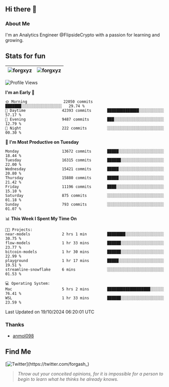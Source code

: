 ## Hi there 👋

### About Me

I'm an Analytics Engineer @FlipsideCrypto with a passion for learning and growing.
  
## Stats for fun

| <img align="center" src="https://github-readme-streak-stats.herokuapp.com/?user=forgxyz&theme=tokyonight" alt="forgxyz" /> | <img align="center" src="https://github-readme-stats.vercel.app/api?username=forgxyz&theme=tokyonight&show_icons=true" alt="forgxyz" /> |
| ------------- |------------- |


<!--START_SECTION:waka-->
![Profile Views](http://img.shields.io/badge/Profile%20Views-0-blue)

**I'm an Early 🐤** 

```text
🌞 Morning                22050 commits       ███████░░░░░░░░░░░░░░░░░░   29.74 % 
🌆 Daytime                42393 commits       ██████████████░░░░░░░░░░░   57.17 % 
🌃 Evening                9487 commits        ███░░░░░░░░░░░░░░░░░░░░░░   12.79 % 
🌙 Night                  222 commits         ░░░░░░░░░░░░░░░░░░░░░░░░░   00.30 % 
```
📅 **I'm Most Productive on Tuesday** 

```text
Monday                   13672 commits       █████░░░░░░░░░░░░░░░░░░░░   18.44 % 
Tuesday                  16315 commits       ██████░░░░░░░░░░░░░░░░░░░   22.00 % 
Wednesday                15421 commits       █████░░░░░░░░░░░░░░░░░░░░   20.80 % 
Thursday                 15880 commits       █████░░░░░░░░░░░░░░░░░░░░   21.42 % 
Friday                   11196 commits       ████░░░░░░░░░░░░░░░░░░░░░   15.10 % 
Saturday                 875 commits         ░░░░░░░░░░░░░░░░░░░░░░░░░   01.18 % 
Sunday                   793 commits         ░░░░░░░░░░░░░░░░░░░░░░░░░   01.07 % 
```


📊 **This Week I Spent My Time On** 

```text
🐱‍💻 Projects: 
near-models              2 hrs 1 min         ████████░░░░░░░░░░░░░░░░░   30.75 % 
flow-models              1 hr 33 mins        ██████░░░░░░░░░░░░░░░░░░░   23.77 % 
bitcoin-models           1 hr 30 mins        ██████░░░░░░░░░░░░░░░░░░░   22.99 % 
playground               1 hr 17 mins        █████░░░░░░░░░░░░░░░░░░░░   19.51 % 
streamline-snowflake     6 mins              ░░░░░░░░░░░░░░░░░░░░░░░░░   01.53 % 

💻 Operating System: 
Mac                      5 hrs 2 mins        ███████████████████░░░░░░   76.41 % 
WSL                      1 hr 33 mins        ██████░░░░░░░░░░░░░░░░░░░   23.59 % 
```


 Last Updated on 19/10/2024 06:20:01 UTC
<!--END_SECTION:waka-->

### Thanks
 - [anmol098](https://github.com/anmol098/waka-readme-stats/)
  
## Find Me
[![Twitter](https://img.shields.io/twitter/url/https/twitter.com/forgash_.svg?style=social&label=Follow%20%40forgash_)](https://twitter.com/forgash_)


> *Throw out your conceited opinions, for it is impossible for a person to begin to learn what he thinks he already knows.* 

